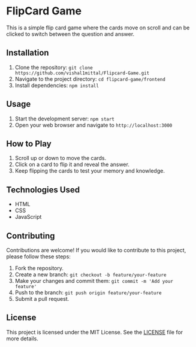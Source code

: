# FlipCard Game

This is a simple flip card game where the cards move on scroll and can be clicked to switch between the question and answer.

## Installation

1. Clone the repository: `git clone https://github.com/vishal1mittal/Flipcard-Game.git`
2. Navigate to the project directory: `cd flipcard-game/frontend`
3. Install dependencies: `npm install`

## Usage

1. Start the development server: `npm start`
2. Open your web browser and navigate to `http://localhost:3000`

## How to Play

1. Scroll up or down to move the cards.
2. Click on a card to flip it and reveal the answer.
3. Keep flipping the cards to test your memory and knowledge.

## Technologies Used

-   HTML
-   CSS
-   JavaScript

## Contributing

Contributions are welcome! If you would like to contribute to this project, please follow these steps:

1. Fork the repository.
2. Create a new branch: `git checkout -b feature/your-feature`
3. Make your changes and commit them: `git commit -m 'Add your feature'`
4. Push to the branch: `git push origin feature/your-feature`
5. Submit a pull request.

## License

This project is licensed under the MIT License. See the [LICENSE](LICENSE) file for more details.
